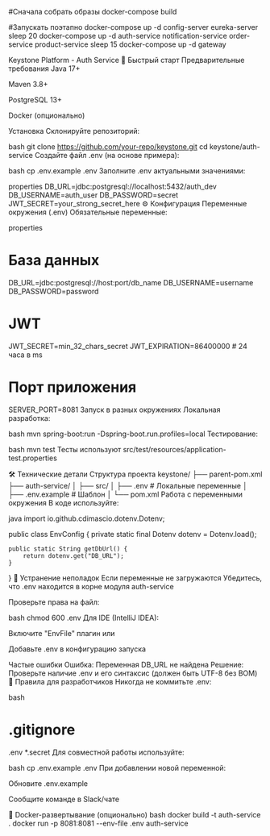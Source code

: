 #Сначала собрать образы
docker-compose build

#Запускать поэтапно
docker-compose up -d config-server eureka-server
sleep 20
docker-compose up -d auth-service notification-service order-service product-service
sleep 15
docker-compose up -d gateway

Keystone Platform - Auth Service
🚀 Быстрый старт
Предварительные требования
Java 17+

Maven 3.8+

PostgreSQL 13+

Docker (опционально)

Установка
Склонируйте репозиторий:

bash
git clone https://github.com/your-repo/keystone.git
cd keystone/auth-service
Создайте файл .env (на основе примера):

bash
cp .env.example .env
Заполните .env актуальными значениями:

properties
DB_URL=jdbc:postgresql://localhost:5432/auth_dev
DB_USERNAME=auth_user
DB_PASSWORD=secret
JWT_SECRET=your_strong_secret_here
⚙️ Конфигурация
Переменные окружения (.env)
Обязательные переменные:

properties
# База данных
DB_URL=jdbc:postgresql://host:port/db_name
DB_USERNAME=username
DB_PASSWORD=password

# JWT
JWT_SECRET=min_32_chars_secret
JWT_EXPIRATION=86400000  # 24 часа в ms

# Порт приложения
SERVER_PORT=8081
Запуск в разных окружениях
Локальная разработка:

bash
mvn spring-boot:run -Dspring-boot.run.profiles=local
Тестирование:

bash
mvn test
Тесты используют src/test/resources/application-test.properties

🛠 Технические детали
Структура проекта
keystone/
├── parent-pom.xml
├── auth-service/
│   ├── src/
│   ├── .env          # Локальные переменные
│   ├── .env.example  # Шаблон
│   └── pom.xml
Работа с переменными окружения
В коде используйте:

java
import io.github.cdimascio.dotenv.Dotenv;

public class EnvConfig {
private static final Dotenv dotenv = Dotenv.load();

    public static String getDbUrl() {
        return dotenv.get("DB_URL");
    }
}
🔧 Устранение неполадок
Если переменные не загружаются
Убедитесь, что .env находится в корне модуля auth-service

Проверьте права на файл:

bash
chmod 600 .env
Для IDE (IntelliJ IDEA):

Включите "EnvFile" плагин или

Добавьте .env в конфигурацию запуска

Частые ошибки
Ошибка: Переменная DB_URL не найдена
Решение: Проверьте наличие .env и его синтаксис (должен быть UTF-8 без BOM)
🤝 Правила для разработчиков
Никогда не коммитьте .env:

bash
# .gitignore
.env
*.secret
Для совместной работы используйте:

bash
cp .env.example .env
При добавлении новой переменной:

Обновите .env.example

Сообщите команде в Slack/чате

🐳 Docker-развертывание (опционально)
bash
docker build -t auth-service .
docker run -p 8081:8081 --env-file .env auth-service
